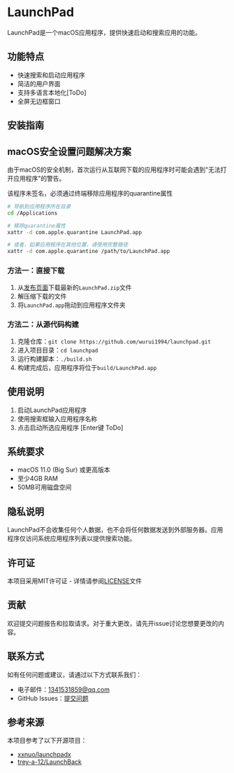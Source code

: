 # LaunchPad

LaunchPad是一个macOS应用程序，提供快速启动和搜索应用的功能。

## 功能特点

- 快速搜索和启动应用程序
- 简洁的用户界面
- 支持多语言本地化[ToDo]
- 全屏无边框窗口

## 安装指南

## macOS安全设置问题解决方案

由于macOS的安全机制，首次运行从互联网下载的应用程序时可能会遇到"无法打开应用程序"的警告。

该程序未签名，必须通过终端移除应用程序的quarantine属性

```bash
# 导航到应用程序所在目录
cd /Applications

# 移除quarantine属性
xattr -d com.apple.quarantine LaunchPad.app

# 或者，如果应用程序在其他位置，请使用完整路径
xattr -d com.apple.quarantine /path/to/LaunchPad.app
```

### 方法一：直接下载

1. 从[发布页面](https://github.com/wurui1994/launchpad/releases/latest)下载最新的`LaunchPad.zip`文件
2. 解压缩下载的文件
3. 将`LaunchPad.app`拖动到应用程序文件夹

### 方法二：从源代码构建

1. 克隆仓库：`git clone https://github.com/wurui1994/launchpad.git`
2. 进入项目目录：`cd launchpad`
3. 运行构建脚本：`./build.sh`
4. 构建完成后，应用程序将位于`build/LaunchPad.app`



## 使用说明

1. 启动LaunchPad应用程序
2. 使用搜索框输入应用程序名称
3. 点击启动所选应用程序 [Enter键 ToDo]

## 系统要求

- macOS 11.0 (Big Sur) 或更高版本
- 至少4GB RAM
- 50MB可用磁盘空间

## 隐私说明

LaunchPad不会收集任何个人数据，也不会将任何数据发送到外部服务器。应用程序仅访问系统应用程序列表以提供搜索功能。

## 许可证

本项目采用MIT许可证 - 详情请参阅[LICENSE](LICENSE)文件

## 贡献

欢迎提交问题报告和拉取请求。对于重大更改，请先开issue讨论您想要更改的内容。

## 联系方式

如有任何问题或建议，请通过以下方式联系我们：

- 电子邮件：1341531859@qq.com
- GitHub Issues：[提交问题](https://github.com/wurui1994/launchpad/issues)

## 参考来源

本项目参考了以下开源项目：

- [xxnuo/launchpadx](https://github.com/xxnuo/launchpadx)
- [trey-a-12/LaunchBack](https://github.com/trey-a-12/LaunchBack)